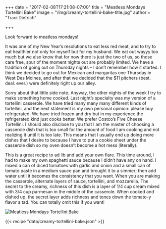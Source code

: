 +++
date = "2017-02-08T17:21:08-07:00"
title = "Meatless Mondays Tortellini Bake"
image = "/img/creamy-tortellini-bake-title.jpg"
author = "Traci Dietrich"

+++

Look forward to meatless mondays!

<!--more-->

It was one of my New Year’s resolutions to eat less red meat, and to try to eat healthier not only for myself but for my husband. We eat out wayyy too much but we also know that for now there is just the two of us, so those care free, spur of the moment nights out are probably limited. We have a tradition of going out on Thursday nights – I don’t remember how it started. I think we decided to go out for Mexican and margaritas one Thursday in West Des Moines, and after that we decided that the $11 pitchers (best. deal. ever.) were definitely right up our alley.

Sorry about that little side note. Anyway, the other nights of the week I try to make something home cooked. Last night’s specialty was my version of a tortellini casserole. We have tried many many many different kinds of tortellini, and the next statement is my own personal opinion: please buy refrigerated. We have tried frozen and dry but in my experience the refrigerated kind just cooks better. We prefer Costco’s Five Cheese Tortellini. I should also disclose to you that I am the master of choosing a casserole dish that is too small for the amount of food I am cooking and not realizing it until it is too late. This means that I usually end up doing more dishes that I desire to because I have to put a cookie sheet under the casserole dish so my oven doesn’t become a hot mess (literally).

This is a great recipe to ad lib and add your own flare. This time around, I had to make my own spaghetti sauce because I didn’t have any on hand. I mixed a can of diced tomatoes with garlic and onion and a small can of tomato paste in a medium sauce pan and brought it to a simmer; then add water until it becomes the consistency that you want. When you are making the casserole, alternate layers of sauce, tortellini, and mozzarella. The secret to the creamy, richness of this dish is a layer of 1/4 cup cream mixed with 3/4 cup parmesan in the middle of the casserole. When cooked and dished up, the secret layer adds richness and tones down the tomato-y flavor a tad. You can totally omit this if you want!

![Meatless Mondays Tortellini Bake](/img/creamy-tortellini-bake-title.jpg)

{{< recipe "data/creamy-tortellini-bake.json" >}}
